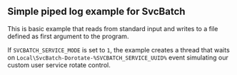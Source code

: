 ## Simple piped log example for SvcBatch

This is basic example that reads from
standard input and writes to a file defined
as first argument to the program.

If `SVCBATCH_SERVICE_MODE` is set to `1`,
the example creates a thread that waits on
`Local\SvcBatch-Dorotate-%SVCBATCH_SERVICE_UUID%` event
simulating our custom user service rotate control.
